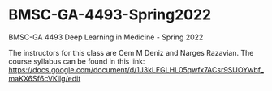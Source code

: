 # BMSC-GA-4493-Spring2022
BMSC-GA 4493 Deep Learning in Medicine - Spring 2022

The instructors for this class are Cem M Deniz and Narges Razavian. The course syllabus can be found in this link: https://docs.google.com/document/d/1J3kLFGLHL05qwfx7ACsr9SUOYwbf_maKX6Sf6cVKilg/edit

